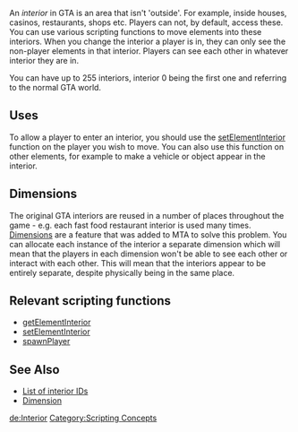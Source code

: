 An *interior* in GTA is an area that isn't 'outside'. For example, inside houses, casinos, restaurants, shops etc. Players can not, by default, access these. You can use various scripting functions to move elements into these interiors. When you change the interior a player is in, they can only see the non-player elements in that interior. Players can see each other in whatever interior they are in.

You can have up to 255 interiors, interior 0 being the first one and referring to the normal GTA world.

Uses
----

To allow a player to enter an interior, you should use the [setElementInterior](/docs/setelementinterior.md "wikilink") function on the player you wish to move. You can also use this function on other elements, for example to make a vehicle or object appear in the interior.

Dimensions
----------

The original GTA interiors are reused in a number of places throughout the game - e.g. each fast food restaurant interior is used many times. [Dimensions](/docs/dimension.md "wikilink") are a feature that was added to MTA to solve this problem. You can allocate each instance of the interior a separate dimension which will mean that the players in each dimension won't be able to see each other or interact with each other. This will mean that the interiors appear to be entirely separate, despite physically being in the same place.

Relevant scripting functions
----------------------------

-   [getElementInterior](/docs/getelementinterior.md "wikilink")
-   [setElementInterior](/docs/setelementinterior.md "wikilink")
-   [spawnPlayer](/docs/spawnplayer.md "wikilink")

See Also
--------

-   [List of interior IDs](/docs/interior_ids.md "wikilink")
-   [Dimension](/docs/dimension.md "wikilink")

[de:Interior](/docs/de:interior.md "wikilink") [Category:Scripting Concepts](/Category:Scripting_Concepts.md "wikilink")
